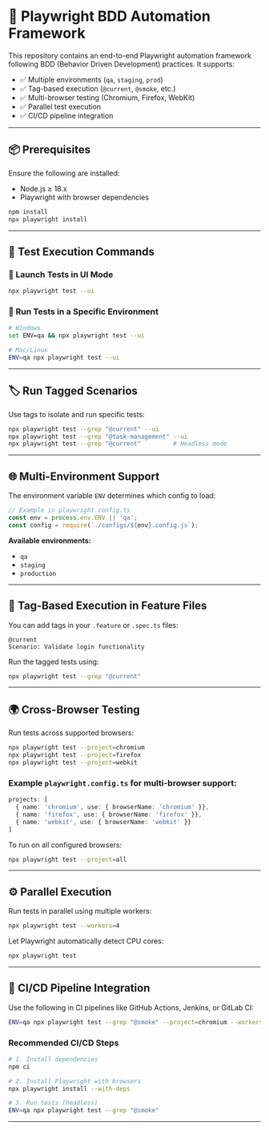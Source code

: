# 🧪 Playwright BDD Automation Framework

This repository contains an end-to-end Playwright automation framework following 
BDD (Behavior Driven Development) practices. It supports:

- ✅ Multiple environments (`qa`, `staging`, `prod`)
- ✅ Tag-based execution (`@current`, `@smoke`, etc.)
- ✅ Multi-browser testing (Chromium, Firefox, WebKit)
- ✅ Parallel test execution
- ✅ CI/CD pipeline integration

---

## 📦 Prerequisites

Ensure the following are installed:

- Node.js ≥ 18.x
- Playwright with browser dependencies

```bash
npm install
npx playwright install
```

---

## 🚀 Test Execution Commands

### 🔹 Launch Tests in UI Mode

```bash
npx playwright test --ui
```

### 🔹 Run Tests in a Specific Environment

```bash
# Windows
set ENV=qa && npx playwright test --ui

# Mac/Linux
ENV=qa npx playwright test --ui
```

---

## 🏷️ Run Tagged Scenarios

Use tags to isolate and run specific tests:

```bash
npx playwright test --grep "@current" --ui
npx playwright test --grep "@task-management" --ui
npx playwright test --grep "@current"         # Headless mode
```

---

## 🌐 Multi-Environment Support

The environment variable `ENV` determines which config to load:

```ts
// Example in playwright.config.ts
const env = process.env.ENV || 'qa';
const config = require(`./configs/${env}.config.js`);
```

**Available environments:**

- `qa`
- `staging`
- `production`

---

## 🧪 Tag-Based Execution in Feature Files

You can add tags in your `.feature` or `.spec.ts` files:

```gherkin
@current
Scenario: Validate login functionality
```

Run the tagged tests using:

```bash
npx playwright test --grep "@current"
```

---

## 🌍 Cross-Browser Testing

Run tests across supported browsers:

```bash
npx playwright test --project=chromium
npx playwright test --project=firefox
npx playwright test --project=webkit
```

### Example `playwright.config.ts` for multi-browser support:

```ts
projects: [
  { name: 'chromium', use: { browserName: 'chromium' }},
  { name: 'firefox', use: { browserName: 'firefox' }},
  { name: 'webkit', use: { browserName: 'webkit' }}
]
```

To run on all configured browsers:

```bash
npx playwright test --project=all
```

---

## ⚙️ Parallel Execution

Run tests in parallel using multiple workers:

```bash
npx playwright test --workers=4
```

Let Playwright automatically detect CPU cores:

```bash
npx playwright test
```

---

## 🤖 CI/CD Pipeline Integration

Use the following in CI pipelines like GitHub Actions, Jenkins, or GitLab CI:

```bash
ENV=qa npx playwright test --grep "@smoke" --project=chromium --workers=4
```

### Recommended CI/CD Steps

```bash
# 1. Install dependencies
npm ci

# 2. Install Playwright with browsers
npx playwright install --with-deps

# 3. Run tests (headless)
ENV=qa npx playwright test --grep "@smoke"
```

---
